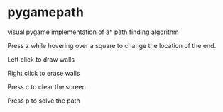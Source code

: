 # pygamepath
visual pygame implementation of a* path finding algorithm

Press z while hovering over a square to change the location of the end.

Left click to draw walls

Right click to erase walls

Press c to clear the screen

Press p to solve the path
